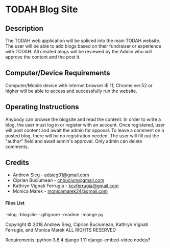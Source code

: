 # TODAH Blog Site

## Description
The TODAH web application will be spliced into the main TODAH website. The user will be able to add blogs based on their fundraiser or experience with TODAH. All created blogs will be reviewed by the Admin who will approve the content and the post it. 

## Computer/Device Requirements
Computer/Mobile device with internet browser IE 11, Chrome ver.52 or higher will be able to access and successfully run the website.

## Operating Instructions
Anybody can browse the blogsite and read the content. In order to write a blog, the user must log in or register with an account. Once registered, user will post content and await the admin for appoval. To leave a comment on a posted blog, there will be no registration needed. The user will fill out the "author" field and await admin's approval. Only admin can delete comments.

## Credits
* Andrew Sieg - adsieg01@gmail.com
* Ciprian Buciumean - cnbucium@gmail.com
* Kathryn Vignati Ferrugia - kcvferrugia@gmail.com
* Monica Marek - monicamarek24@gmail.com 

#### Files List
 -blog
 -blogstie
 -.gitignore
 -readme
 -mange.py 

Copyright
© 2018 Andrew Sieg, Ciprian Buciumean, Kathryn Vignati Ferrugia, and Monica Marek  ALL RIGHTS RESERVED 

Requirements:
python 3.6.4
django 1.11
django-embed-video
nodejs?
